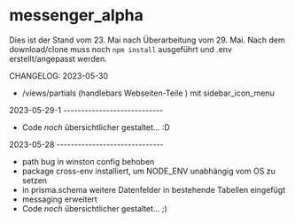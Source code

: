 # messenger_alpha

Dies ist der Stand vom 23. Mai nach Überarbeitung vom 29. Mai.
Nach dem download/clone muss noch `npm install` ausgeführt und .env erstellt/angepasst werden.

CHANGELOG:
2023-05-30
-  /views/partials (handlebars Webseiten-Teile ) mit sidebar_icon_menu 

2023-05-29-1 ----------------------------
- Code _noch_ übersichtlicher gestaltet... :D

2023-05-28 ------------------------------
- path bug in winston config behoben
- package cross-env installiert, um NODE_ENV unabhängig vom OS zu setzen
- in prisma.schema weitere Datenfelder in bestehende Tabellen eingefügt
- messaging erweitert
- Code _noch_ übersichtlicher gestaltet... ;)